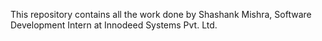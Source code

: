 This repository contains all the work done by Shashank Mishra, Software Development Intern at Innodeed Systems Pvt. Ltd. 
